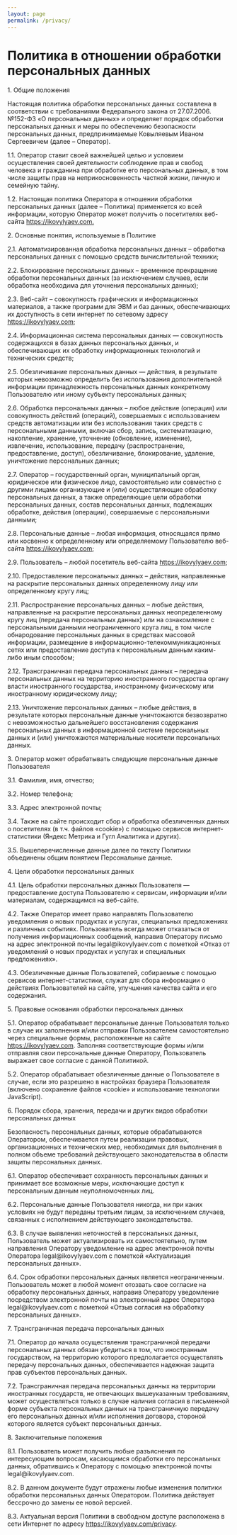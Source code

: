 ```yaml
---
layout: page
permalink: /privacy/
---
```

<h1 class="disply-4 mb-3">Политика в отношении обработки персональных данных</h1>
<p>1. Общие положения</p>
<p>Настоящая политика обработки персональных данных составлена в соответствии с требованиями Федерального закона от 27.07.2006. №152-ФЗ «О персональных данных» и определяет порядок обработки персональных данных и меры по обеспечению безопасности персональных данных, предпринимаемые Ковыляевым Иваном Сергеевичем (далее – Оператор).</p>
<p>1.1. Оператор ставит своей важнейшей целью и условием осуществления своей деятельности соблюдение прав и свобод человека и гражданина при обработке его персональных данных, в том числе защиты прав на неприкосновенность частной жизни, личную и семейную тайну.</p>
<p>1.2. Настоящая политика Оператора в отношении обработки персональных данных (далее – Политика) применяется ко всей информации, которую Оператор может получить о посетителях веб-сайта <a href="https://ikovylyaev.com">https://ikovylyaev.com.</a></p>
 
<p>2. Основные понятия, используемые в Политике</p>
<p>2.1. Автоматизированная обработка персональных данных – обработка персональных данных с помощью средств вычислительной техники;</p>
<p>2.2. Блокирование персональных данных – временное прекращение обработки персональных данных (за исключением случаев, если обработка необходима для уточнения персональных данных);</p>
<p>2.3. Веб-сайт – совокупность графических и информационных материалов, а также программ для ЭВМ и баз данных, обеспечивающих их доступность в сети интернет по сетевому адресу <a href="https://ikovylyaev.com">https://ikovylyaev.com</a>;</p>
<p>2.4. Информационная система персональных данных — совокупность содержащихся в базах данных персональных данных, и обеспечивающих их обработку информационных технологий и технических средств;</p>
<p>2.5. Обезличивание персональных данных — действия, в результате которых невозможно определить без использования дополнительной информации принадлежность персональных данных конкретному Пользователю или иному субъекту персональных данных;</p>
<p>2.6. Обработка персональных данных – любое действие (операция) или совокупность действий (операций), совершаемых с использованием средств автоматизации или без использования таких средств с персональными данными, включая сбор, запись, систематизацию, накопление, хранение, уточнение (обновление, изменение), извлечение, использование, передачу (распространение, предоставление, доступ), обезличивание, блокирование, удаление, уничтожение персональных данных;</p>
<p>2.7. Оператор – государственный орган, муниципальный орган, юридическое или физическое лицо, самостоятельно или совместно с другими лицами организующие и (или) осуществляющие обработку персональных данных, а также определяющие цели обработки персональных данных, состав персональных данных, подлежащих обработке, действия (операции), совершаемые с персональными данными;</p>
<p>2.8. Персональные данные – любая информация, относящаяся прямо или косвенно к определенному или определяемому Пользователю веб-сайта <a href="https://ikovylyaev.com">https://ikovylyaev.com</a>;</p>
<p>2.9. Пользователь – любой посетитель веб-сайта <a href="https://ikovylyaev.com">https://ikovylyaev.com</a>;</p>
<p>2.10. Предоставление персональных данных – действия, направленные на раскрытие персональных данных определенному лицу или определенному кругу лиц;</p>
<p>2.11. Распространение персональных данных – любые действия, направленные на раскрытие персональных данных неопределенному кругу лиц (передача персональных данных) или на ознакомление с персональными данными неограниченного круга лиц, в том числе обнародование персональных данных в средствах массовой информации, размещение в информационно-телекоммуникационных сетях или предоставление доступа к персональным данным каким-либо иным способом;</p>
<p>2.12. Трансграничная передача персональных данных – передача персональных данных на территорию иностранного государства органу власти иностранного государства, иностранному физическому или иностранному юридическому лицу;</p>
<p>2.13. Уничтожение персональных данных – любые действия, в результате которых персональные данные уничтожаются безвозвратно с невозможностью дальнейшего восстановления содержания персональных данных в информационной системе персональных данных и (или) уничтожаются материальные носители персональных данных.</p>
 
<p>3. Оператор может обрабатывать следующие персональные данные Пользователя</p>
<p>3.1. Фамилия, имя, отчество;</p>
<p>3.2. Номер телефона;</p>
<p>3.3. Адрес электронной почты;</p>
<p>3.4. Также на сайте происходит сбор и обработка обезличенных данных о посетителях (в т.ч. файлов «cookie») с помощью сервисов интернет-статистики (Яндекс Метрика и Гугл Аналитика и других).</p>
<p>3.5. Вышеперечисленные данные далее по тексту Политики объединены общим понятием Персональные данные.</p>
 
<p>4. Цели обработки персональных данных</p>
<p>4.1. Цель обработки персональных данных Пользователя — предоставление доступа Пользователю к сервисам, информации и/или материалам, содержащимся на веб-сайте.</p>
<p>4.2. Также Оператор имеет право направлять Пользователю уведомления о новых продуктах и услугах, специальных предложениях и различных событиях. Пользователь всегда может отказаться от получения информационных сообщений, направив Оператору письмо на адрес электронной почты legal@ikovylyaev.com с пометкой «Отказ от уведомлений о новых продуктах и услугах и специальных предложениях».</p>
<p>4.3. Обезличенные данные Пользователей, собираемые с помощью сервисов интернет-статистики, служат для сбора информации о действиях Пользователей на сайте, улучшения качества сайта и его содержания.</p>
 
<p>5. Правовые основания обработки персональных данных</p>
<p>5.1. Оператор обрабатывает персональные данные Пользователя только в случае их заполнения и/или отправки Пользователем самостоятельно через специальные формы, расположенные на сайте <a href="https://ikovylyaev.com">https://ikovylyaev.com</a>. Заполняя соответствующие формы и/или отправляя свои персональные данные Оператору, Пользователь выражает свое согласие с данной Политикой.</p>
<p>5.2. Оператор обрабатывает обезличенные данные о Пользователе в случае, если это разрешено в настройках браузера Пользователя (включено сохранение файлов «cookie» и использование технологии JavaScript).</p>
 
<p>6. Порядок сбора, хранения, передачи и других видов обработки персональных данных</p>
<p>Безопасность персональных данных, которые обрабатываются Оператором, обеспечивается путем реализации правовых, организационных и технических мер, необходимых для выполнения в полном объеме требований действующего законодательства в области защиты персональных данных.</p>
<p>6.1. Оператор обеспечивает сохранность персональных данных и принимает все возможные меры, исключающие доступ к персональным данным неуполномоченных лиц.</p>
<p>6.2. Персональные данные Пользователя никогда, ни при каких условиях не будут переданы третьим лицам, за исключением случаев, связанных с исполнением действующего законодательства.</p>
<p>6.3. В случае выявления неточностей в персональных данных, Пользователь может актуализировать их самостоятельно, путем направления Оператору уведомление на адрес электронной почты Оператора legal@ikovylyaev.com с пометкой «Актуализация персональных данных».</p>
<p>6.4. Срок обработки персональных данных является неограниченным. Пользователь может в любой момент отозвать свое согласие на обработку персональных данных, направив Оператору уведомление посредством электронной почты на электронный адрес Оператора legal@ikovylyaev.com с пометкой «Отзыв согласия на обработку персональных данных».</p>
 
<p>7. Трансграничная передача персональных данных</p>
<p>7.1. Оператор до начала осуществления трансграничной передачи персональных данных обязан убедиться в том, что иностранным государством, на территорию которого предполагается осуществлять передачу персональных данных, обеспечивается надежная защита прав субъектов персональных данных.</p>
<p>7.2. Трансграничная передача персональных данных на территории иностранных государств, не отвечающих вышеуказанным требованиям, может осуществляться только в случае наличия согласия в письменной форме субъекта персональных данных на трансграничную передачу его персональных данных и/или исполнения договора, стороной которого является субъект персональных данных.</p>
 
<p>8. Заключительные положения</p>
<p>8.1. Пользователь может получить любые разъяснения по интересующим вопросам, касающимся обработки его персональных данных, обратившись к Оператору с помощью электронной почты legal@ikovylyaev.com.</p>
<p>8.2. В данном документе будут отражены любые изменения политики обработки персональных данных Оператором. Политика действует бессрочно до замены ее новой версией.</p>
<p>8.3. Актуальная версия Политики в свободном доступе расположена в сети Интернет по адресу <a href="https://ikovylyaev.com/privacy">https://ikovylyaev.com/privacy</a>.</p>
